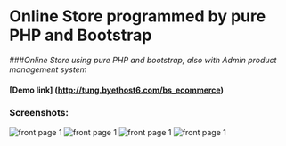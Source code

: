 # Online Store programmed by pure PHP and Bootstrap
###_Online Store using pure PHP and bootstrap, also with Admin product management system_

#### [Demo link] (http://tung.byethost6.com/bs_ecommerce)

### Screenshots:
![front page 1](https://c1.staticflickr.com/9/8135/29663760144_fbe8a29d29_c.jpg)
![front page 1](https://c7.staticflickr.com/8/7490/30259291046_12eab11979_c.jpg)
![front page 1](https://c3.staticflickr.com/6/5751/30178607202_fe7b957fc1_c.jpg)
![front page 1](https://c1.staticflickr.com/6/5583/29997709880_8a91ae8f77_c.jpg)

